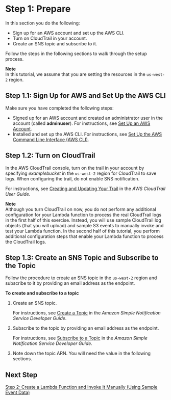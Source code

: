 # Step 1: Prepare<a name="with-cloudtrail-example-prepare"></a>

In this section you do the following:
+ Sign up for an AWS account and set up the AWS CLI\. 
+ Turn on CloudTrail in your account\. 
+ Create an SNS topic and subscribe to it\.

Follow the steps in the following sections to walk through the setup process\.

**Note**  
In this tutorial, we assume that you are setting the resources in the `us-west-2` region\.

## Step 1\.1: Sign Up for AWS and Set Up the AWS CLI<a name="with-cloudtrail-example-prepare-setup-cli"></a>

Make sure you have completed the following steps:
+ Signed up for an AWS account and created an administrator user in the account \(called **adminuser**\)\. For instructions, see [Set Up an AWS Account](setup.md)\. 
+ Installed and set up the AWS CLI\. For instructions, see [Set Up the AWS Command Line Interface \(AWS CLI\)](setup-awscli.md)\.

## Step 1\.2: Turn on CloudTrail<a name="with-cloudtrail-example-prepare-create-buckets"></a>

In the AWS CloudTrail console, turn on the trail in your account by specifying *examplebucket* in the `us-west-2` region for CloudTrail to save logs\. When configuring the trail, do not enable SNS notification\. 

For instructions, see [Creating and Updating Your Trail](https://docs.aws.amazon.com/awscloudtrail/latest/userguide/cloudtrail-create-and-update-a-trail.html) in the *AWS CloudTrail User Guide*\.

**Note**  
Although you turn CloudTrail on now, you do not perform any additional configuration for your Lambda function to process the real CloudTrail logs in the first half of this exercise\. Instead, you will use sample CloudTrail log objects \(that you will upload\) and sample S3 events to manually invoke and test your Lambda function\. In the second half of this tutorial, you perform additional configuration steps that enable your Lambda function to process the CloudTrail logs\. 

## Step 1\.3: Create an SNS Topic and Subscribe to the Topic<a name="with-cloudtrail-example-prepare-create-sns-toppic"></a>

Follow the procedure to create an SNS topic in the `us-west-2` region and subscribe to it by providing an email address as the endpoint\.

**To create and subscribe to a topic**

1. Create an SNS topic\. 

   For instructions, see [Create a Topic](https://docs.aws.amazon.com/sns/latest/dg/CreateTopic.html) in the *Amazon Simple Notification Service Developer Guide*\.

1. Subscribe to the topic by providing an email address as the endpoint\. 

   For instructions, see [Subscribe to a Topic](https://docs.aws.amazon.com/sns/latest/dg/SubscribeTopic.html) in the *Amazon Simple Notification Service Developer Guide*\.

1. Note down the topic ARN\. You will need the value in the following sections\.

## Next Step<a name="with-cloudtrail-example-prepare-next-step"></a>

[Step 2: Create a Lambda Function and Invoke It Manually \(Using Sample Event Data\)](with-cloudtrail-example-create-test-manually.md)